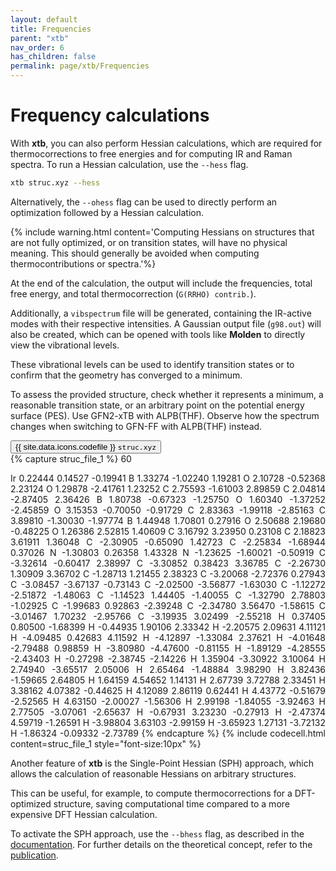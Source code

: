 ```yaml
---
layout: default
title: Frequencies
parent: "xtb"
nav_order: 6
has_children: false
permalink: page/xtb/Frequencies
---
```


# Frequency calculations

With **xtb**, you can also perform Hessian calculations, which are required for thermocorrections to free energies and for computing IR and Raman spectra. To run a Hessian calculation, use the `--hess` flag.  

```bash
xtb struc.xyz --hess
```

Alternatively, the `--ohess` flag can be used to directly perform an optimization followed by a Hessian calculation.  

{% include warning.html content='Computing Hessians on structures that are not fully optimized, or on transition states, will have no physical meaning. This should generally be avoided when computing thermocontributions or spectra.'%}  

At the end of the calculation, the output will include the frequencies, total free energy, and total thermocorrection (`G(RRHO) contrib.`).  

Additionally, a `vibspectrum` file will be generated, containing the IR-active modes with their respective intensities. A Gaussian output file (`g98.out`) will also be created, which can be opened with tools like **Molden** to directly view the vibrational levels.  

These vibrational levels can be used to identify transition states or to confirm that the geometry has converged to a minimum.  

To assess the provided structure, check whether it represents a minimum, a reasonable transition state, or an arbitrary point on the potential energy surface (PES). Use GFN2-xTB with ALPB(THF). Observe how the spectrum changes when switching to GFN-FF with ALPB(THF) instead.  

<!-- Tab links -->
<div class="tab card">
  <button
    class="tablinks tab-id-1"
    onclick="openTabId(event, 'struc-1', 'tab-id-1')"
    id="open-1">
    {{ site.data.icons.codefile }} <code>struc.xyz</code>
  </button>
</div>
<!-- Tab content -->
<div id="struc-1" class="tabcontent tab-id-1" style="text-align:justify">
{% capture struc_file_1 %}
60

Ir 0.22444 0.14527 -0.19941
B 1.33274 -1.02240 1.19281
O 2.10728 -0.52368 2.23124
O 1.29878 -2.41761 1.23252
C 2.75593 -1.61003 2.89859
C 2.04814 -2.87405 2.36426
B 1.80738 -0.67323 -1.25750
O 1.60340 -1.37252 -2.45859
O 3.15353 -0.70050 -0.91729
C 2.83363 -1.99118 -2.85163
C 3.89810 -1.30030 -1.97774
B 1.44948 1.70801 0.27916
O 2.50688 2.19680 -0.48225
O 1.26386 2.52815 1.40609
C 3.16792 3.23950 0.23108
C 2.18823 3.61911 1.36048
C -2.30905 -0.65090 1.42723
C -2.25834 -1.68944 0.37026
N -1.30803 0.26358 1.43328
N -1.23625 -1.60021 -0.50919
C -3.32614 -0.60417 2.38997
C -3.30852 0.38423 3.36785
C -2.26730 1.30909 3.36702
C -1.28713 1.21455 2.38323
C -3.20068 -2.72376 0.27943
C -3.08457 -3.67137 -0.73143
C -2.02500 -3.56877 -1.63030
C -1.12272 -2.51872 -1.48063
C -1.14523 1.44405 -1.40055
C -1.32790 2.78803 -1.02925
C -1.99683 0.92863 -2.39248
C -2.34780 3.56470 -1.58615
C -3.01467 1.70232 -2.95766
C -3.19935 3.02499 -2.55218
H 0.37405 0.80500 -1.68399
H -0.44935 1.90106 2.33342
H -2.20575 2.09631 4.11121
H -4.09485 0.42683 4.11592
H -4.12897 -1.33084 2.37621
H -4.01648 -2.79488 0.98859
H -3.80980 -4.47600 -0.81155
H -1.89129 -4.28555 -2.43403
H -0.27298 -2.38745 -2.14226
H 1.35904 -3.30922 3.10064
H 2.74940 -3.65517 2.05006
H 2.65464 -1.48884 3.98290
H 3.82436 -1.59665 2.64805
H 1.64159 4.54652 1.14131
H 2.67739 3.72788 2.33451
H 3.38162 4.07382 -0.44625
H 4.12089 2.86119 0.62441
H 4.43772 -0.51679 -2.52565
H 4.63150 -2.00027 -1.56306
H 2.99198 -1.84055 -3.92463
H 2.77505 -3.07061 -2.65637
H -0.67931 3.23230 -0.27913
H -2.47374 4.59719 -1.26591
H -3.98804 3.63103 -2.99159
H -3.65923 1.27131 -3.72132
H -1.86324 -0.09332 -2.73789
{% endcapture %}
{% include codecell.html content=struc_file_1 style="font-size:10px" %}
</div>

Another feature of **xtb** is the Single-Point Hessian (SPH) approach, which allows the calculation of reasonable Hessians on arbitrary structures.  

This can be useful, for example, to compute thermocorrections for a DFT-optimized structure, saving computational time compared to a more expensive DFT Hessian calculation.  

To activate the SPH approach, use the `--bhess` flag, as described in the [documentation](https://xtb-docs.readthedocs.io/en/latest/hessian.html#single-point-hessian-sph-calculations). For further details on the theoretical concept, refer to the [publication](https://pubs.acs.org/doi/10.1021/acs.jctc.0c01306).  
